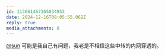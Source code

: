 ```yaml
---
id: 113661467365034953
date: 2024-12-16T08:05:55.062Z
reply: true
media_attachments: 0
---
```


[@sun](https://jiong.us/@sun) 可能是我自己有问题，我老是不相信这些中转的内网穿透的。

